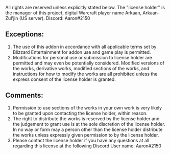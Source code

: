 All rights are reserved unless explicitly stated below. The "license holder" is the manager of this project, digital Warcraft player name Arkaan, Arkaan-Zul'jin (US server). Discord: Aaron#2150

## Exceptions:

1. The use of this addon in accordance with all applicable terms set by Blizzard Entertainment for addon use and game play is permitted.
2. Modifications for personal use or submission to license holder are permitted and may even be potentially considered. Modified versions of the works, derivative works, modified sections of the works, and instructions for how to modify the works are all prohibited unless the express consent of the license holder is granted.

## Comments:

1. Permission to use sections of the works in your own work is very likely to be granted upon contacting the license holder, within reason.
2. The right to distribute the works is reserved by the license holder and the judgement to grant use is at the sole discretion of the license holder. In no way or form may a person other than the license holder distribute the works unless expressly given permission to by the license holder.
3. Please contact the license holder if you have any questions at all regarding this license at the following Discord User name: Aaron#2150
